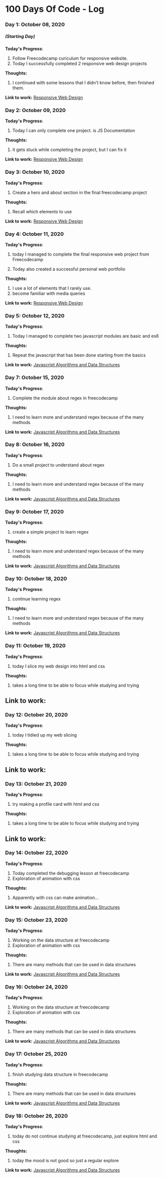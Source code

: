 # 100 Days Of Code - Log

### Day 1: October 08, 2020

##### (Starting Day)

**Today's Progress**:

1. Follow Freecodecamp curiculum for responsive website.
2. Today I successfully completed 2 responsive web design projects

**Thoughts:**

1. I continued with some lessons that I didn't know before, then finished them.

**Link to work:** [Responsive Web Design](https://www.freecodecamp.org/learn/)

### Day 2: October 09, 2020

**Today's Progress**:

1. Today I can only complete one project. is JS Documentation

**Thoughts:**

1. it gets stuck while completing the project, but I can fix it

**Link to work:** [Responsive Web Design](https://www.freecodecamp.org/learn/)

### Day 3: October 10, 2020

**Today's Progress**:

1. Create a hero and about section in the final freecodecamp project

**Thoughts:**

1. Recall which elements to use

**Link to work:** [Responsive Web Design](https://www.freecodecamp.org/learn/)

### Day 4: October 11, 2020

**Today's Progress**:

1. today I managed to complete the final responsive web project from
   Freecodecamp

2. Today also created a successful personal web portfolio

**Thoughts:**

1. I use a lot of elements that I rarely use.
2. become familiar with media queries

**Link to work:** [Responsive Web Design](https://www.freecodecamp.org/learn/)

### Day 5: October 12, 2020

**Today's Progress**:

1. Today I managed to complete two javascript modules are basic and es6

**Thoughts:**

1. Repeat the javascript that has been done starting from the basics

**Link to work:**
[Javascript Algorithms and Data Structures](https://www.freecodecamp.org/learn/)

### Day 7: October 15, 2020

**Today's Progress**:

1. Complete the module about regex in freecodecamp

**Thoughts:**

1. I need to learn more and understand regex because of the many methods

**Link to work:**
[Javascript Algorithms and Data Structures](https://www.freecodecamp.org/learn/)

### Day 8: October 16, 2020

**Today's Progress**:

1. Do a small project to understand about regex

**Thoughts:**

1. I need to learn more and understand regex because of the many methods

**Link to work:**
[Javascript Algorithms and Data Structures](https://www.freecodecamp.org/learn/)

### Day 9: October 17, 2020

**Today's Progress**:

1. create a simple project to learn regex

**Thoughts:**

1. I need to learn more and understand regex because of the many methods

**Link to work:**
[Javascript Algorithms and Data Structures](https://www.freecodecamp.org/learn/)

### Day 10: October 18, 2020

**Today's Progress**:

1. continue learning regex

**Thoughts:**

1. I need to learn more and understand regex because of the many methods

**Link to work:**
[Javascript Algorithms and Data Structures](https://www.freecodecamp.org/learn/)

### Day 11: October 19, 2020

**Today's Progress**:

1. today I slice my web design into html and css

**Thoughts:**

1. takes a long time to be able to focus while studying and trying

## **Link to work:**

### Day 12: October 20, 2020

**Today's Progress**:

1. today I tidied up my web slicing

**Thoughts:**

1. takes a long time to be able to focus while studying and trying

## **Link to work:**

### Day 13: October 21, 2020

**Today's Progress**:

1. try making a profile card with html and css

**Thoughts:**

1. takes a long time to be able to focus while studying and trying

## **Link to work:**

### Day 14: October 22, 2020

**Today's Progress**:

1. Today completed the debugging lesson at freecodecamp
2. Exploration of animation with css

**Thoughts:**

1. Apparently with css can make animation...

**Link to work:**
[Javascript Algorithms and Data Structures](https://www.freecodecamp.org/learn/)

### Day 15: October 23, 2020

**Today's Progress**:

1. Working on the data structure at freecodecamp
2. Exploration of animation with css

**Thoughts:**

1. There are many methods that can be used in data structures

**Link to work:**
[Javascript Algorithms and Data Structures](https://www.freecodecamp.org/learn/)

### Day 16: October 24, 2020

**Today's Progress**:

1. Working on the data structure at freecodecamp
2. Exploration of animation with css

**Thoughts:**

1. There are many methods that can be used in data structures

**Link to work:**
[Javascript Algorithms and Data Structures](https://www.freecodecamp.org/learn/)

### Day 17: October 25, 2020

**Today's Progress**:

1. finish studying data structure in freecodecamp

**Thoughts:**

1. There are many methods that can be used in data structures

**Link to work:**
[Javascript Algorithms and Data Structures](https://www.freecodecamp.org/learn/)

### Day 18: October 26, 2020

**Today's Progress**:

1. today do not continue studying at freecodecamp, just explore html and css

**Thoughts:**

1. today the mood is not good so just a regular explore

**Link to work:**
[Javascript Algorithms and Data Structures](https://www.freecodecamp.org/learn/)
